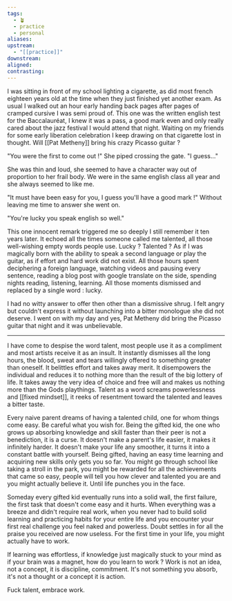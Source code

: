 ```yaml
---
tags:
  - 🪴
  - practice
  - personal
aliases: 
upstream:
  - "[[practice]]"
downstream: 
aligned: 
contrasting:
---
```

 I was sitting in front of my school lighting a cigarette, as did most french eighteen years old at the time when they just finished yet another exam. As usual I walked out an hour early handing back pages after pages of cramped cursive I was semi proud of. This one was the written english test for the Baccalauréat, I knew it was a pass, a good mark even and only really cared about the jazz festival I would attend that night. Waiting on my friends for some early liberation celebration I keep drawing on that cigarette lost in thought. Will [[Pat Metheny]] bring his crazy Picasso guitar ?

"You were the first to come out !" She piped crossing the gate. 
"I guess..."

She was thin and loud, she seemed to have a character way out of proportion to her frail body. We were in the same english class all year and she always seemed to like me.

"It must have been easy for you, I guess you'll have a good mark !" Without leaving me time to answer she went on.

"You're lucky you speak english so well."

This one innocent remark triggered me so deeply I still remember it ten years later. It echoed all the times someone called me talented, all those well-wishing empty words people use. Lucky ? Talented ? As if I was magically born with the ability to speak a second language or play the guitar, as if effort and hard work did not exist. All those hours spent deciphering a foreign language, watching videos and pausing every sentence, reading a blog post with google translate on the side, spending nights reading, listening, learning. All those moments dismissed and replaced by a single word : lucky. 

I had no witty answer to offer then other than a dismissive shrug. I felt angry but couldn't express it without launching into a bitter monologue she did not deserve. I went on with my day and yes, Pat Metheny did bring the Picasso guitar that night and it was unbelievable. 

---

I have come to despise the word talent, most people use it as a compliment and most artists receive it as an insult. It instantly dismisses all the long hours, the blood, sweat and tears willingly offered to something greater than oneself. It belittles effort and takes away merit. It disempowers the individual and reduces it to nothing more than the result of the big lottery of life. It takes away the very idea of choice and free will and makes us nothing more than the Gods playthings. Talent as a word screams powerlessness and [[fixed mindset]], it reeks of resentment toward the talented and leaves a bitter taste. 

Every naive parent dreams of having a talented child, one for whom things come easy. Be careful what you wish for. Being the gifted kid, the one who grows up absorbing knowledge and skill faster than their peer is not a benediction, it is a curse. It doesn't make a parent's life easier, it makes it infinitely harder. It doesn't make your life any smoother, it turns it into a constant battle with yourself. Being gifted, having an easy time learning and acquiring new skills only gets you so far. You might go through school like taking a stroll in the park, you might be rewarded for all the achievements that came so easy, people will tell you how clever and talented you are and you might actually believe it. Until life punches you in the face. 

Someday every gifted kid eventually runs into a solid wall, the first failure, the first task that doesn't come easy and it hurts. When everything was a breeze and didn't require real work, when you never had to build solid learning and practicing habits for your entire life and you encounter your first real challenge you feel naked and powerless. Doubt settles in for all the praise you received are now useless. For the first time in your life, you might actually have to work. 

If learning was effortless, if knowledge just magically stuck to your mind as if your brain was a magnet, how do you learn to work ? Work is not an idea, not a concept, it is discipline, commitment. It's not something you absorb, it's not a thought or a concept it is action. 

Fuck talent, embrace work. 

